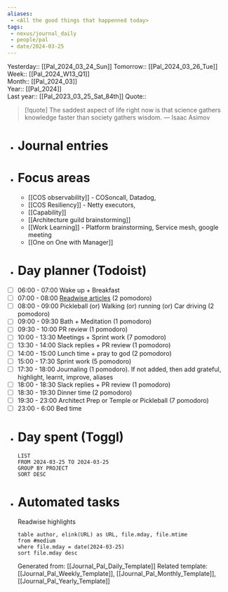 ```yaml
---
aliases:
 - <All the good things that happenned today>
tags:
 - nexus/journal_daily
 - people/pal
 - date/2024-03-25
---
```


Yesterday:: [[Pal_2024_03_24_Sun]] 
Tomorrow:: [[Pal_2024_03_26_Tue]]  
Week:: [[Pal_2024_W13_Q1]]  
Month:: [[Pal_2024_03]]  
Year::  [[Pal_2024]]  
Last year::  [[Pal_2023_03_25_Sat_84th]] 
Quote::  
> [!quote] The saddest aspect of life right now is that science gathers knowledge faster than society gathers wisdom.
> — Isaac Asimov

- # Journal entries
- # Focus areas
	- [[COS observability]] - COSoncall, Datadog,
	- [[COS Resiliency]] - Netty executors,
	- [[Capability]]
	- [[Architecture guild brainstorming]]
	- [[Work Learning]] - Platform brainstorming, Service mesh, google meeting
	- [[One on One with Manager]]
- # Day planner (Todoist)
- [ ] 06:00 - 07:00 Wake up + Breakfast
- [ ] 07:00 - 08:00 [Readwise articles](https://reader.readwise.io) (2 pomodoro)
- [ ] 08:00 - 09:00 Pickleball (or) Walking (or) running (or) Car driving (2 pomodoro)
- [ ] 09:00 - 09:30 Bath + Meditation (1 pomodoro)
- [ ] 09:30 - 10:00 PR review (1 pomodoro)
- [ ] 10:00 - 13:30 Meetings + Sprint work (7 pomodoro)
- [ ] 13:30 - 14:00 Slack replies + PR review (1 pomodoro)
- [ ] 14:00 - 15:00 Lunch time + pray to god (2 pomodoro)
- [ ] 15:00 - 17:30 Sprint work (5 pomodoro)
- [ ] 17:30 - 18:00 Journaling  (1 pomodoro). If not added, then add grateful, highlight, learnt, improve, aliases
- [ ] 18:00 - 18:30 Slack replies + PR review (1 pomodoro)
- [ ] 18:30 - 19:30 Dinner time (2 pomodoro)
- [ ] 19:30 - 23:00 Architect Prep or Temple or Pickleball (7 pomodoro)
- [ ] 23:00 - 6:00 Bed time
- # Day spent (Toggl)
  
  ```toggl
  LIST
  FROM 2024-03-25 TO 2024-03-25
  GROUP BY PROJECT 
  SORT DESC
  ```
- # Automated tasks 
  Readwise highlights 
  ```dataview 
  table author, elink(URL) as URL, file.mday, file.mtime
  from #medium 
  where file.mday = date(2024-03-25)
  sort file.mday desc
  ```
  
  
  
  Generated from: [[Journal_Pal_Daily_Template]]
  Related template: [[Journal_Pal_Weekly_Template]], [[Journal_Pal_Monthly_Template]], [[Journal_Pal_Yearly_Template]]
